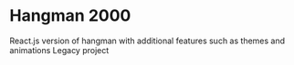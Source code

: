 # Hangman 2000

React.js version of hangman with additional features such as themes and animations
Legacy project
